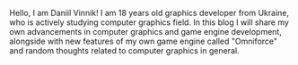 Hello, I am Daniil Vinnik!
I am 18 years old graphics developer from Ukraine, who is actively studying computer graphics field.
In this blog I will share my own advancements in computer graphics and game engine development,
alongside with new features of my own game engine called "Omniforce" and
random thoughts related to computer graphics in general.
